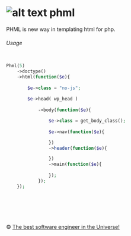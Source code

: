 ![alt text][phml-logo] phml
=============
[phml-logo]: https://raw.github.com/interreto/.php/master/phml/logo.png "Php html templating"

PHML is new way in templating html for php.

###### Usage

```php

Phml(5)
    ->doctype()
    ->html(function($e){
        
        $e->class = "no-js";
        
        $e->head( wp_head )
  
            ->body(function($e){

                $e->class = get_body_class();
                
                $e->nav(function($e){

                })
                ->header(function($e){

                })
                ->main(function($e){
                    
                });
            });
    });

```

&nbsp;
============
&copy; [The best software engineer in the Universe!](http://metlinskyi.com/)
